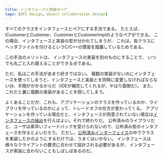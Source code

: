 ```yaml
---
title: インタフェースと実装のペア
tags: [API design, object collaboration design]
---
```


<!-- The practice of taking every class and pairing it with an interface. So as a result you see pairs of things - maybe ICustomer and Customer or Customer and CustomerImpl. In many ways it echoes the C/C++ habit of header files for each class, although in this case the interfaces and implementations are actually separate types. -->
すべてのクラスをインタフェースとペアにする手法である。
たとえば、ICustomerとCustomer、CustomerとCustomerImplのようなペアができる。
この場合、インタフェースと実装の型が分かれてしまうが、
これは、各クラスにヘッダファイルを付けるというC/C++の慣習を踏襲しているためである。

<!-- The advantage of this approach is that you can completely substitute anything at any point by providing another implementation of the interface. -->
この手法のメリットは、
インタフェースの実装を別のものにすることで、
いつでも丸ごと入れ替えることができる点である。

<!-- This isn't, however, a technique that I've ever much liked. Using interfaces when you aren't going to have multiple implementations is extra effort to keep everything in sync (although good IDEs help). Furthermore it hides the cases where you actually do provide multiple implementations. -->

ただ、私はこの手法があまり好きではない。
複数の実装がないのにインタフェースを使ってしまうと、インタフェースと実装とを同時に変更しなければならない分、手間がかかるからだ（IDEが補完してくれるが、やはり面倒だ）。
また、これだと裏に複数の実装があることを隠してしまう。

<!-- As often is the case the trade-offs are different depending on whether you are writing application classes or libraries. In an application if you ever need an interface where you don't have one you can just do Extract Interface and you're done. With published libraries your users don't get that fast feedback so it's much more useful to make your published types interfaces. However just mimicking the implementation classes in your PublishedInterfaces is rarely the best move. Interfaces should be designed around your clients' needs, often these don't match the implementation. -->

よくあることだが、これも、アプリケーションのクラスを作っているのか、ライブラリを作っているのかによって、トレードオフの仕方が変わってくる。
アプリケーションを作っている場合だと、インタフェースが用意されていない場合は[インタフェースの抽出](http://www.refactoring.com/catalog/extractInterface.html)を行えばよい。それで終わりだ。
公布済みのライブラリだと、ユーザは素早いフィードバックを受けられないので、公布済み型のインタフェースを作るとよいだろう。
ただし、[公布済みインターフェイス](PublishedInterface)の中でクラスを実装したかのようにするだけでは、うまくはいかない。
インタフェースは様々なクライアントの要求に合わせて設計される必要があるが、
インタフェースが実装に合わないこともしばしばあるのだ。
